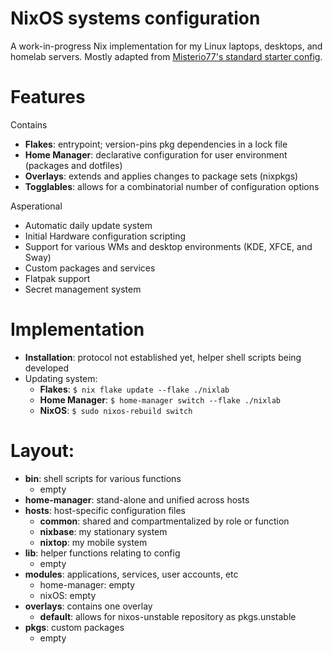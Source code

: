 # NixOS systems configuration

A work-in-progress Nix implementation for my Linux laptops, desktops, and homelab servers. Mostly adapted from [Misterio77's standard starter config](https://github.com/Misterio77/nix-starter-configs).

# Features
Contains
- **Flakes**: entrypoint; version-pins pkg dependencies in a lock file
- **Home Manager**: declarative configuration for user environment (packages and dotfiles)
- **Overlays**: extends and applies changes to package sets (nixpkgs)
- **Togglables**: allows for a combinatorial number of configuration options

Asperational
- Automatic daily update system
- Initial Hardware configuration scripting 
- Support for various WMs and desktop environments (KDE, XFCE, and Sway)
- Custom packages and services
- Flatpak support
- Secret management system

# Implementation
- **Installation**: protocol not established yet, helper shell scripts being developed
- Updating system:
  - **Flakes**: ` $ nix flake update --flake ./nixlab `
  - **Home Manager**: ` $ home-manager switch --flake ./nixlab `
  - **NixOS**: ` $ sudo nixos-rebuild switch `

# Layout:
- **bin**: shell scripts for various functions
  - empty
- **home-manager**: stand-alone and unified across hosts
- **hosts**: host-specific configuration files
  - **common**: shared and compartmentalized by role or function
  - **nixbase**: my stationary system
  - **nixtop**: my mobile system
- **lib**: helper functions relating to config
  - empty
- **modules**: applications, services, user accounts, etc
  - home-manager: empty
  - nixOS: empty
- **overlays**: contains one overlay
  - **default**: allows for nixos-unstable repository as pkgs.unstable
- **pkgs**: custom packages
  - empty
